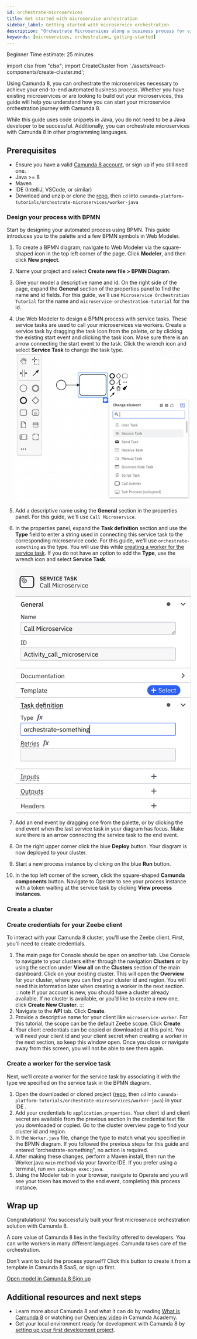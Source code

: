 ```yaml
---
id: orchestrate-microservices
title: Get started with microservice orchestration
sidebar_label: Getting started with microservice orchestration
description: "Orchestrate Microservices along a business process for visibility and resilience."
keywords: [microservices, orchestration, getting-started]
---
```


<span class="badge badge--beginner">Beginner</span>
<span class="badge badge--medium">Time estimate: 25 minutes</span>

import clsx from "clsx";
import CreateCluster from './assets/react-components/create-cluster.md';

Using Camunda 8, you can orchestrate the microservices necessary to achieve your end-to-end automated business process. Whether you have existing microservices or are looking to build out your microservices, this guide will help you understand how you can start your microservice orchestration journey with Camunda 8.

While this guide uses code snippets in Java, you do not need to be a Java developer to be successful. Additionally, you can orchestrate microservices with Camunda 8 in other programming languages.

## Prerequisites

- Ensure you have a valid [Camunda 8 account](create-account.md), or sign up if you still need one.
- Java >= 8
- Maven
- IDE (IntelliJ, VSCode, or similar)
- Download and unzip or clone the [repo](https://github.com/camunda/camunda-platform-tutorials), then `cd` into `camunda-platform-tutorials/orchestrate-microservices/worker-java`

### Design your process with BPMN

Start by designing your automated process using BPMN. This guide introduces you to the palette and a few BPMN symbols in Web Modeler.

1. To create a BPMN diagram, navigate to Web Modeler via the square-shaped icon in the top left corner of the page. Click **Modeler**, and then click **New project**.
2. Name your project and select **Create new file > BPMN Diagram**.
3. Give your model a descriptive name and id. On the right side of the page, expand the **General** section of the properties panel to find the name and id fields. For this guide, we'll use `Microservice Orchestration Tutorial` for the name and `microservice-orchestration-tutorial` for the id.
4. Use Web Modeler to design a BPMN process with service tasks. These service tasks are used to call your microservices via workers. Create a service task by dragging the task icon from the palette, or by clicking the existing start event and clicking the task icon. Make sure there is an arrow connecting the start event to the task. Click the wrench icon and select **Service Task** to change the task type.
   ![Task with dropdown showing config, including service task](./img/microservice-orchestration-config-service-task.png)
5. Add a descriptive name using the **General** section in the properties panel. For this guide, we'll use `Call Microservice`.
6. In the properties panel, expand the **Task definition** section and use the **Type** field to enter a string used in connecting this service task to the corresponding microservice code. For this guide, we'll use `orchestrate-something` as the type. You will use this while [creating a worker for the service task](#create-a-worker-for-the-service-task). If you do not have an option to add the **Type**, use the wrench icon and select **Service Task**.

   ![Service task with properties panel open](./img/microservice-orchestration-service-task.png)

7. Add an end event by dragging one from the palette, or by clicking the end event when the last service task in your diagram has focus. Make sure there is an arrow connecting the service task to the end event.
8. On the right upper corner click the blue **Deploy** button. Your diagram is now deployed to your cluster.
9. Start a new process instance by clicking on the blue **Run** button.
10. In the top left corner of the screen, click the square-shaped **Camunda components** button. Navigate to Operate to see your process instance with a token waiting at the service task by clicking **View process instances**.

### Create a cluster

<CreateCluster/>

### Create credentials for your Zeebe client

To interact with your Camunda 8 cluster, you'll use the Zeebe client. First, you'll need to create credentials.

1. The main page for Console should be open on another tab. Use Console to navigate to your clusters either through the navigation **Clusters** or by using the section under **View all** on the **Clusters** section of the main dashboard. Click on your existing cluster. This will open the **Overview** for your cluster, where you can find your cluster id and region. You will need this information later when creating a worker in the next section.
   :::note
   If your account is new, you should have a cluster already available. If no cluster is available, or you’d like to create a new one, click **Create New Cluster**.
   :::
2. Navigate to the **API** tab. Click **Create**.
3. Provide a descriptive name for your client like `microservice-worker`. For this tutorial, the scope can be the default Zeebe scope. Click **Create**.
4. Your client credentials can be copied or downloaded at this point. You will need your client id and your client secret when creating a worker in the next section, so keep this window open. Once you close or navigate away from this screen, you will not be able to see them again.

### Create a worker for the service task

Next, we’ll create a worker for the service task by associating it with the type we specified on the service task in the BPMN diagram.

1. Open the downloaded or cloned project ([repo](https://github.com/camunda/camunda-platform-tutorials), then `cd` into `camunda-platform-tutorials/orchestrate-microservices/worker-java`) in your IDE .
2. Add your credentials to `application.properties`. Your client id and client secret are available from the previous section in the credential text file you downloaded or copied. Go to the cluster overview page to find your cluster id and region.
3. In the `Worker.java` file, change the type to match what you specified in the BPMN diagram. If you followed the previous steps for this guide and entered “orchestrate-something”, no action is required.
4. After making these changes, perform a Maven install, then run the Worker.java `main` method via your favorite IDE. If you prefer using a terminal, run `mvn package exec:java`.
5. Using the Modeler tab in your browser, navigate to Operate and you will see your token has moved to the end event, completing this process instance.

## Wrap up

Congratulations! You successfully built your first microservice orchestration solution with Camunda 8.

A core value of Camunda 8 lies in the flexibility offered to developers. You can write workers in many different languages. Camunda takes care of the orchestration.

Don't want to build the process yourself? Click this button to create it from a template in Camunda 8 SaaS, or sign up first.

<div style={{display: "flex", gap: 8}}>
   <a
      className={clsx(
         "button button--outline button--secondary button--lg"
      )}
      href="https://modeler.cloud.camunda.io/tutorial/quick-start-microservices?utm_source=docs.camunda.io.gettingstarted">
      Open model in Camunda 8
   </a>
   <a
      className={clsx(
         "button button--outline button--secondary button--lg"
      )}
      href="https://signup.camunda.com/accounts?utm_source=docs.camunda.io&utm_medium=referral">
      Sign up
   </a>
</div>

## Additional resources and next steps

- Learn more about Camunda 8 and what it can do by reading [What is Camunda 8](/components/concepts/what-is-camunda-8.md) or watching our [Overview video](https://bit.ly/3TjNEm7) in Camunda Academy.
- Get your local environment ready for development with Camunda 8 by [setting up your first development project](setting-up-development-project.md).
